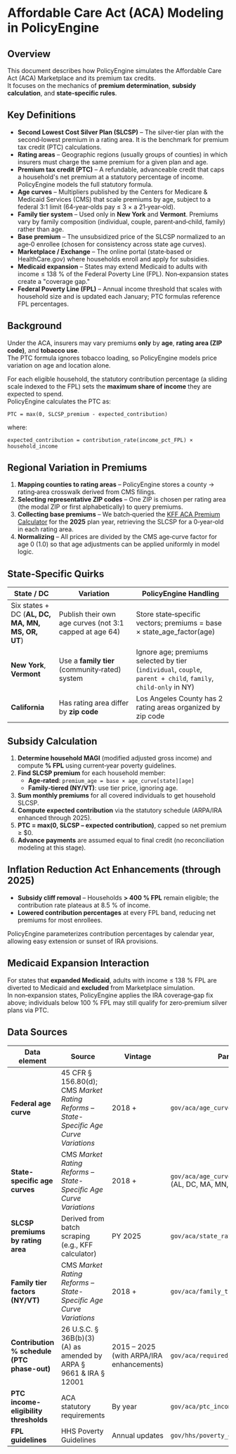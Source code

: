 # Affordable Care Act (ACA) Modeling in PolicyEngine

## Overview

This document describes how PolicyEngine simulates the Affordable Care Act (ACA) Marketplace and its premium tax credits.  
It focuses on the mechanics of **premium determination**, **subsidy calculation**, and **state‐specific rules**.

## Key Definitions

- **Second Lowest Cost Silver Plan (SLCSP)** – The silver‐tier plan with the second‐lowest premium in a rating area. It is the benchmark for premium tax credit (PTC) calculations.  
- **Rating areas** – Geographic regions (usually groups of counties) in which insurers must charge the same premium for a given plan and age.  
- **Premium tax credit (PTC)** – A refundable, advanceable credit that caps a household's net premium at a statutory percentage of income. PolicyEngine models the full statutory formula.  
- **Age curves** – Multipliers published by the Centers for Medicare & Medicaid Services (CMS) that scale premiums by age, subject to a federal 3:1 limit (64‑year‑olds pay ≤ 3 × a 21‑year‑old).  
- **Family tier system** – Used only in **New York** and **Vermont**. Premiums vary by family composition (individual, couple, parent‑and‑child, family) rather than age.  
- **Base premium** – The unsubsidized price of the SLCSP normalized to an age‑0 enrollee (chosen for consistency across state age curves).  
- **Marketplace / Exchange** – The online portal (state‑based or HealthCare.gov) where households enroll and apply for subsidies.  
- **Medicaid expansion** – States may extend Medicaid to adults with income ≤ 138 % of the Federal Poverty Line (FPL). Non‑expansion states create a "coverage gap."  
- **Federal Poverty Line (FPL)** – Annual income threshold that scales with household size and is updated each January; PTC formulas reference FPL percentages.

## Background

Under the ACA, insurers may vary premiums **only** by **age**, **rating area (ZIP code)**, and **tobacco use**.  
The PTC formula ignores tobacco loading, so PolicyEngine models price variation on age and location alone.

For each eligible household, the statutory contribution percentage (a sliding scale indexed to the FPL) sets the **maximum share of income** they are expected to spend.  
PolicyEngine calculates the PTC as:

```
PTC = max(0, SLCSP_premium - expected_contribution)
```

where:

```
expected_contribution = contribution_rate(income_pct_FPL) × household_income
```

## Regional Variation in Premiums

1. **Mapping counties to rating areas** – PolicyEngine stores a county → rating‑area crosswalk derived from CMS filings.  
2. **Selecting representative ZIP codes** – One ZIP is chosen per rating area (the modal ZIP or first alphabetically) to query premiums.  
3. **Collecting base premiums** – We batch‑queried the [KFF ACA Premium Calculator](https://www.kff.org/interactive/subsidy-calculator/) for the **2025** plan year, retrieving the SLCSP for a 0‑year‑old in each rating area.  
4. **Normalizing** – All prices are divided by the CMS age‑curve factor for age 0 (1.0) so that age adjustments can be applied uniformly in model logic.

## State‑Specific Quirks

| State / DC | Variation | PolicyEngine Handling |
|------------|-----------|----------------------|
| Six states + DC (**AL, DC, MA, MN, MS, OR, UT**) | Publish their own age curves (not 3:1 capped at age 64) | Store state‑specific vectors; premiums = base × state_age_factor(age) |
| **New York**, **Vermont** | Use a **family tier** (community‑rated) system | Ignore age; premiums selected by tier (`individual`, `couple`, `parent + child`, `family`, `child‑only` in NY) |
| **California** | Has rating area differ by **zip code** | Los Angeles County has 2 rating areas organized by zip code |

## Subsidy Calculation

1. **Determine household MAGI** (modified adjusted gross income) and compute **% FPL** using current‑year poverty guidelines.  
2. **Find SLCSP premium** for each household member:  
   - **Age‑rated**: `premium_age = base × age_curve[state][age]`  
   - **Family‑tiered (NY/VT)**: use tier price, ignoring age.  
3. **Sum monthly premiums** for all covered individuals to get household SLCSP.  
4. **Compute expected contribution** via the statutory schedule (ARPA/IRA enhanced through 2025).  
5. **PTC = max(0, SLCSP – expected contribution)**, capped so net premium ≥ $0.  
6. **Advance payments** are assumed equal to final credit (no reconciliation modeling at this stage).

## Inflation Reduction Act Enhancements (through 2025)

- **Subsidy cliff removal** – Households **> 400 % FPL** remain eligible; the contribution rate plateaus at 8.5 % of income.  
- **Lowered contribution percentages** at every FPL band, reducing net premiums for most enrollees.  

PolicyEngine parameterizes contribution percentages by calendar year, allowing easy extension or sunset of IRA provisions.

## Medicaid Expansion Interaction

For states that **expanded Medicaid**, adults with income ≤ 138 % FPL are diverted to Medicaid and **excluded** from Marketplace simulation.  
In non‑expansion states, PolicyEngine applies the IRA coverage‑gap fix above; individuals below 100 % FPL may still qualify for zero‑premium silver plans via PTC.

## Data Sources

| Data element | Source | Vintage | Parameter Location |
|--------------|--------|---------|--------------------|
| **Federal age curve** | 45 CFR § 156.80(d); CMS *Market Rating Reforms – State-Specific Age Curve Variations* | 2018 + | `gov/aca/age_curves/default.yaml` |
| **State-specific age curves** | CMS *Market Rating Reforms – State-Specific Age Curve Variations* | 2018 + | `gov/aca/age_curves/{state}.yaml`<br/>(AL, DC, MA, MN, MS, NY, OR, UT, VT) |
| **SLCSP premiums by rating area** | Derived from batch scraping (e.g., KFF calculator) | PY 2025 | `gov/aca/state_rating_area_cost.yaml` |
| **Family tier factors (NY/VT)** | CMS *Market Rating Reforms – State-Specific Age Curve Variations* | 2018 + | `gov/aca/family_tier_ratings/{state}.yaml` |
| **Contribution % schedule (PTC phase-out)** | 26 U.S.C. § 36B(b)(3)(A) as amended by ARPA § 9661 & IRA § 12001 | 2015 – 2025 (with ARPA/IRA enhancements) | `gov/aca/required_contribution_percentage.yaml` |
| **PTC income-eligibility thresholds** | ACA statutory requirements | By year | `gov/aca/ptc_income_eligibility.yaml` |
| **FPL guidelines** | HHS Poverty Guidelines | Annual updates | `gov/hhs/poverty_guidelines.yaml` |

